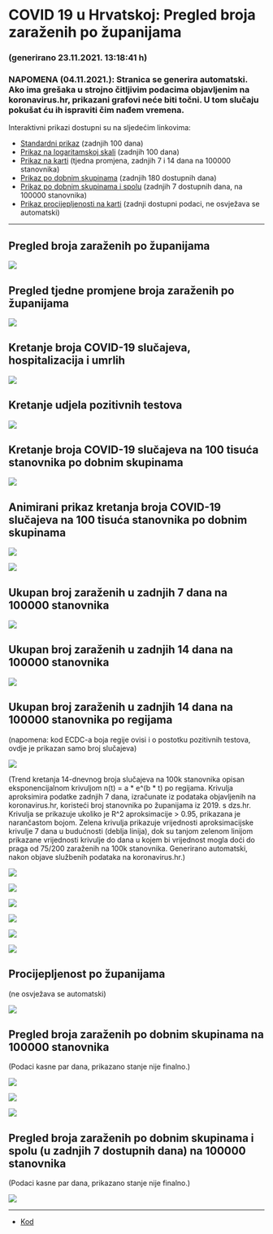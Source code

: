 # COVID 19 u Hrvatskoj: Pregled broja zaraženih po županijama

### (generirano 23.11.2021. 13:18:41 h)

### NAPOMENA (04.11.2021.): Stranica se generira automatski. Ako ima grešaka u strojno čitljivim podacima objavljenim na koronavirus.hr, prikazani grafovi neće biti točni. U tom slučaju pokušat ću ih ispraviti čim nađem vremena.

Interaktivni prikazi dostupni su na sljedećim linkovima:

- [Standardni prikaz](html/index.html) (zadnjih 100 dana)
- [Prikaz na logaritamskoj skali](html/index_log.html) (zadnjih 100 dana)
- [Prikaz na karti](html/index_map.html) (tjedna promjena, zadnjih 7 i 14 dana na 100000 stanovnika)
- [Prikaz po dobnim skupinama](html/index_per_age.html) (zadnjih 180 dostupnih dana)
- [Prikaz po dobnim skupinama i spolu](html/index_pyramid.html) (zadnjih 7 dostupnih dana, na 100000 stanovnika)
- [Prikaz procijepljenosti na karti](html/index_vaccination.html) (zadnji dostupni podaci, ne osvježava se automatski)

-----

## Pregled broja zaraženih po županijama

![](img/2021_11_22_line_plots.png)

## Pregled tjedne promjene broja zaraženih po županijama

![](img/2021_11_22_map.png)

## Kretanje broja COVID-19 slučajeva, hospitalizacija i umrlih

![](img/2021_11_22_cases_hospitalisations_deaths.png)

## Kretanje udjela pozitivnih testova

![](img/2021_11_22_percentage_positive_tests.png) 

## Kretanje broja COVID-19 slučajeva na 100 tisuća stanovnika po dobnim skupinama

![](img/2021_11_22_cases_per_age_group_lines.png)

## Animirani prikaz kretanja broja COVID-19 slučajeva na 100 tisuća stanovnika po dobnim skupinama

![](img/2021_11_22anim_aug_1200.gif)

![](img/anim_cases_2021_11_22_vs_2020.gif)

## Ukupan broj zaraženih u zadnjih 7 dana na 100000 stanovnika

![](img/2021_11_22_map_7_day_per_100k.png)

## Ukupan broj zaraženih u zadnjih 14 dana na 100000 stanovnika

![](img/2021_11_22_map_14_day_per_100k.png)

## Ukupan broj zaraženih u zadnjih 14 dana na 100000 stanovnika po regijama

(napomena: kod ECDC-a boja regije ovisi i o postotku pozitivnih testova, ovdje je prikazan samo broj slučajeva)

![](img/2021_11_22_map_14_day_per_100k_region.png)

(Trend kretanja 14-dnevnog broja slučajeva na 100k stanovnika opisan eksponencijalnom krivuljom n(t) = a * e^(b * t) po regijama. Krivulja aproksimira podatke zadnjih 7 dana, izračunate iz podataka objavljenih na koronavirus.hr, koristeći broj stanovnika po županijama iz 2019. s dzs.hr. Krivulja se prikazuje ukoliko je R^2 aproksimacije > 0.95, prikazana je narančastom bojom. Zelena krivulja prikazuje vrijednosti aproksimacijske krivulje 7 dana u budućnosti (deblja linija), dok su tanjom zelenom linijom prikazane vrijednosti krivulje do dana u kojem bi vrijednost mogla doći do praga od 75/200 zaraženih na 100k stanovnika. Generirano automatski, nakon objave službenih podataka na koronavirus.hr.)

![](img/2021_11_22_current_Jadranska_Hrvatska.png)

![](img/2021_11_22_current_Panonska_Hrvatska.png)

![](img/2021_11_22_current_Grad_Zagreb.png)

![](img/2021_11_22_current_Sjeverna_Hrvatska.png)

![](img/2021_11_22_current_Republika_Hrvatska.png)

![](img/2021_11_22_cases_hospitalisations_deaths_Republika_Hrvatska.png)

## Procijepljenost po županijama

(ne osvježava se automatski)

![](img/2021_11_22_vaccination.png)

## Pregled broja zaraženih po dobnim skupinama na 100000 stanovnika

(Podaci kasne par dana, prikazano stanje nije finalno.)

![](img/2021_11_22_per_age_group.png)

![](img/2021_11_22_per_age_group_all_0.png)

![](img/2021_11_22_per_age_group_all_1.png)

## Pregled broja zaraženih po dobnim skupinama i spolu (u zadnjih 7 dostupnih dana) na 100000 stanovnika

(Podaci kasne par dana, prikazano stanje nije finalno.)

![](img/2021_11_22_pyramid.png)

-----

- [Kod](https://github.com/ppalasek/covid_plots_croatia)


